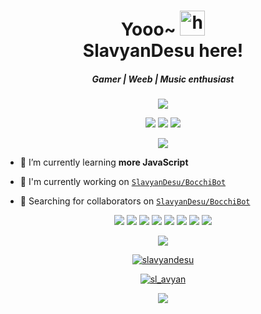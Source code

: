 <h1 align="center">Yooo~ <img src="https://user-images.githubusercontent.com/1303154/88677602-1635ba80-d120-11ea-84d8-d263ba5fc3c0.gif" width="40px" alt="hi"><br>SlavyanDesu here!</h1>
<h5 align="center">Gamer | Weeb | Music enthusiast</h5>

<p align="center">
  <img src="https://s8.gifyu.com/images/minifesto-1.gif" />
</p>

<p align="center">
  <a href="https://instagram.com/rl_slavyan"><img src="https://img.shields.io/badge/-rl_slavyan-purple?style=flat-square&logo=instagram&logoColor=white&link=https://instagram.com/rl_slavyan/" /></a>
  <a href="https://www.youtube.com/channel/UCg_NUppMwYKiGp23rjFMyEg"><img src="https://img.shields.io/badge/-Heikal%20Syah%20Shiddiq-darkred?style=flat-square&logo=youtube&logoColor=white&link=https://www.youtube.com/channel/UCg_NUppMwYKiGp23rjFMyEg/" /></a>
  <a href="mailto:slavyan@secret.fyi"><img src="https://img.shields.io/badge/-slavyan@secret.fyi-c14438?style=flat-square&logo=Gmail&logoColor=white&link=mailto:slavyan@secret.fyi" /></a>
</p>

<p align="center">
  <img src="https://www.osustuff.org/img/imageslice/2020-11-05/133230/724240.jpg" />
</p>

- 🌱 I’m currently learning **more JavaScript**

- 📝 I'm currently working on [`SlavyanDesu/BocchiBot`](https://github.com/SlavyanDesu/BocchiBot)

- 👥 Searching for collaborators on [`SlavyanDesu/BocchiBot`](https://github.com/SlavyanDesu/BocchiBot)

<p align="center">
  <img src="https://img.shields.io/badge/-JavaScript-black?style=flat-square&logo=javascript" />
  <img src="https://img.shields.io/badge/-Nodejs-black?style=flat-square&logo=Node.js" />
  <img src="https://img.shields.io/badge/-HTML5-E34F26?style=flat-square&logo=html5&logoColor=white" />
  <img src="https://img.shields.io/badge/-CSS3-1572B6?style=flat-square&logo=css3"0 />
  <img src="https://img.shields.io/badge/-MySQL-black?style=flat-square&logo=mysql" />
  <img src="https://img.shields.io/badge/-Git-black?style=flat-square&logo=git" />
  <img src="https://img.shields.io/badge/-GitHub-181717?style=flat-square&logo=github" />
  <img src="https://img.shields.io/badge/-Python-black?style=flat-square&logo=python" />
</p>

<p align="center">
  <a href="https://github.com/slavyandesu"><img src="https://github-readme-stats.vercel.app/api?username=SlavyanDesu&hide_border=true&show_icons=true" /></a>
</p>

<p align="center">
  <a href="https://github.com/slavyandesu"><img src="https://github-readme-stats.vercel.app/api/top-langs?username=slavyandesu&show_icons=true&theme=tokyonight&locale=en&layout=compact" alt="slavyandesu" /></a>
</p>

<p align="center">
  <a href="https://twitter.com/sl_avyan"><img src="https://img.shields.io/twitter/follow/sl_avyan?logo=twitter&style=for-the-badge" alt="sl_avyan" /></a>
</p>

<p align="center">
  <img src="https://visitor-badge.laobi.icu/badge?page_id=SlavyanDesu" />
</p>

